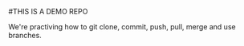 #THIS IS A DEMO REPO

We're practiving how to git clone, commit, push, pull, merge and use branches.
